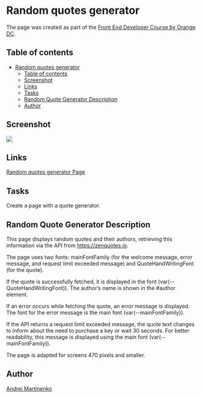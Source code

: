 # Random quotes generator

The page was created as part of the [Front End Developer Course by Orange DC](https://digitalcenter.orange.md/).

## Table of contents


- [Random quotes generator](#random-quotes-generator)
  - [Table of contents](#table-of-contents)
  - [Screenshot](#screenshot)
  - [Links](#links)
  - [Tasks](#tasks)
  - [Random Quote Generator Description](#random-quote-generator-description)
  - [Author](#author)

## Screenshot

![](./image/screenshot.png)

## Links

[Random quotes generator Page]()

## Tasks
Create a page with a quote generator. 

## Random Quote Generator Description
This page displays random quotes and their authors, retrieving this information via the API from https://zenquotes.io. 

The page uses two fonts: mainFontFamily (for the welcome message, error message, and request limit exceeded message) and QuoteHandWritingFont (for the quote). 

If the quote is successfully fetched, it is displayed in the font (var(--QuoteHandWritingFont)). The author’s name is shown in the #author element. 

If an error occurs while fetching the quote, an error message is displayed. The font for the error message is the main font (var(--mainFontFamily)). 

If the API returns a request limit exceeded message, the quote text changes to inform about the need to purchase a key or wait 30 seconds. For better readability, this message is displayed using the main font (var(--mainFontFamily)).

The page is adapted for screens 470 pixels and smaller.
## Author

[Andrei Martinenko](https://github.com/AxinitM)
